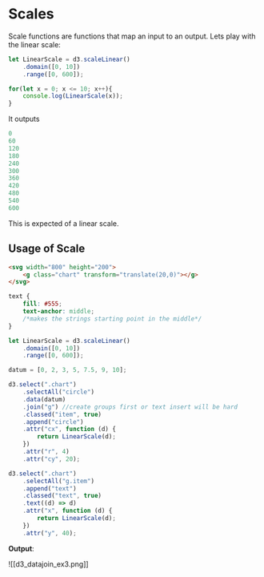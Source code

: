 # Scales 
Scale functions are functions that map an input to an output.
Lets play with the linear scale:
```js
let LinearScale = d3.scaleLinear()
	.domain([0, 10])
	.range([0, 600]);

for(let x = 0; x <= 10; x++){
	console.log(LinearScale(x));
}
```
It outputs
```c
0
60
120
180
240
300
360
420
480
540
600
```
This is expected of a linear scale. 

## Usage of Scale
```html
<svg width="800" height="200">
	<g class="chart" transform="translate(20,0)"></g>
</svg>
```

```css
text {
	fill: #555;
	text-anchor: middle;
	/*makes the strings starting point in the middle*/
}
```

```js
let LinearScale = d3.scaleLinear()
    .domain([0, 10])
    .range([0, 600]);

datum = [0, 2, 3, 5, 7.5, 9, 10];

d3.select(".chart")
    .selectAll("circle")
    .data(datum)
    .join("g") //create groups first or text insert will be hard
    .classed("item", true)
    .append("circle")
    .attr("cx", function (d) {
        return LinearScale(d);
    })
    .attr("r", 4)
    .attr("cy", 20);

d3.select(".chart")
    .selectAll("g.item")
    .append("text")
    .classed("text", true)
    .text((d) => d)
    .attr("x", function (d) {
        return LinearScale(d);
    })
    .attr("y", 40);
```

**Output**:

![[d3_datajoin_ex3.png]]


